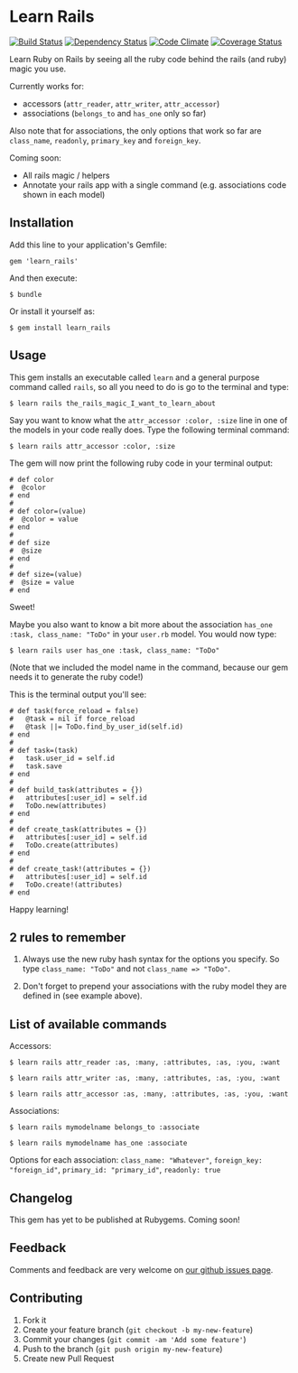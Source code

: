 # Learn Rails
[![Build Status](https://secure.travis-ci.org/pjc/learn_rails.png?branch=master)][travis]
[![Dependency Status](https://gemnasium.com/pjc/learn_rails.png)][gemnasium]
[![Code Climate](https://codeclimate.com/github/pjc/learn_rails.png)][codeclimate]
[![Coverage Status](https://coveralls.io/repos/pjc/learn_rails/badge.png?branch=master)][coveralls]

[travis]: https://travis-ci.org/pjc/learn_rails
[codeclimate]: https://codeclimate.com/github/pjc/learn_rails
[gemnasium]: https://gemnasium.com/pjc/learn_rails
[coveralls]: https://coveralls.io/r/pjc/learn_rails

Learn Ruby on Rails by seeing all the ruby code behind the rails (and ruby) magic you use.

Currently works for:
- accessors (`attr_reader`, `attr_writer`, `attr_accessor`)
- associations (`belongs_to` and `has_one` only so far)

Also note that for associations, the only options that work so far are `class_name`, `readonly`, `primary_key` and `foreign_key`.

Coming soon:
- All rails magic / helpers
- Annotate your rails app with a single command (e.g. associations code shown in each model)

## Installation

Add this line to your application's Gemfile:

    gem 'learn_rails'

And then execute:

    $ bundle

Or install it yourself as:

    $ gem install learn_rails

## Usage

This gem installs an executable called `learn` and a general purpose command called `rails`, so all you need to do is go to the terminal and type:

    $ learn rails the_rails_magic_I_want_to_learn_about

Say you want to know what the `attr_accessor :color, :size` line in one of the models in your code really does. Type the following terminal command:

    $ learn rails attr_accessor :color, :size

The gem will now print the following ruby code in your terminal output:

    # def color
    #  @color
    # end
    #
    # def color=(value)
    #  @color = value
    # end
    #
    # def size
    #  @size
    # end
    #
    # def size=(value)
    #  @size = value
    # end

Sweet!

Maybe you also want to know a bit more about the association `has_one :task, class_name: "ToDo"` in your `user.rb` model. You would now type:

    $ learn rails user has_one :task, class_name: "ToDo"

(Note that we included the model name in the command, because our gem needs it to generate the ruby code!)

This is the terminal output you'll see:

    # def task(force_reload = false)
    #   @task = nil if force_reload
    #   @task ||= ToDo.find_by_user_id(self.id)
    # end
    #
    # def task=(task)
    #   task.user_id = self.id
    #   task.save
    # end
    #
    # def build_task(attributes = {})
    #   attributes[:user_id] = self.id
    #   ToDo.new(attributes)
    # end
    #
    # def create_task(attributes = {})
    #   attributes[:user_id] = self.id
    #   ToDo.create(attributes)
    # end
    #
    # def create_task!(attributes = {})
    #   attributes[:user_id] = self.id
    #   ToDo.create!(attributes)
    # end

Happy learning!

## 2 rules to remember

1. Always use the new ruby hash syntax for the options you specify. So type `class_name: "ToDo"` and not `class_name => "ToDo"`.

2. Don't forget to prepend your associations with the ruby model they are defined in (see example above).

## List of available commands

Accessors:

    $ learn rails attr_reader :as, :many, :attributes, :as, :you, :want

    $ learn rails attr_writer :as, :many, :attributes, :as, :you, :want

    $ learn rails attr_accessor :as, :many, :attributes, :as, :you, :want

Associations:

    $ learn rails mymodelname belongs_to :associate

    $ learn rails mymodelname has_one :associate

Options for each association: `class_name: "Whatever"`, `foreign_key: "foreign_id"`, `primary_id: "primary_id"`, `readonly: true`

## Changelog

This gem has yet to be published at Rubygems. Coming soon!

## Feedback

Comments and feedback are very welcome on [our github issues page](https://github.com/pjc/learn_rails/issues?state=open).

## Contributing

1. Fork it
2. Create your feature branch (`git checkout -b my-new-feature`)
3. Commit your changes (`git commit -am 'Add some feature'`)
4. Push to the branch (`git push origin my-new-feature`)
5. Create new Pull Request
